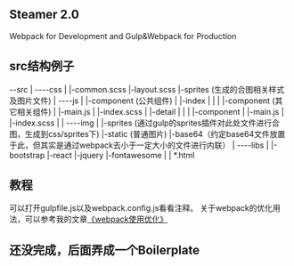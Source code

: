 ## Steamer 2.0

Webpack for Development and Gulp&Webpack for Production

## src结构例子

--src
|
----css 
 |
 |-common.scss
 |-layout.scss
 |-sprites (生成的合图相关样式及图片文件)
 |
----js
 |
 |-component (公共组件)
 |
 |-index
 |   |
 |   |-component (其它相关组件)
 |   |-main.js
 |   |-index.scss
 |
 |-detail
 |   |
 |   |-component
 |   |-main.js
 |   |-index.scss
 |
 |
----img
 |
 |-sprites (通过gulp的sprites插件对此处文件进行合图，生成到css/sprites下)
 |-static (普通图片)
 |-base64（约定base64文件放置于此，但其实是通过webpack去小于一定大小的文件进行内联）
 |
----libs
 |
 |-bootstrap
 |-react
 |-jquery
 |-fontawesome
 |
 |
*.html

## 教程
可以打开gulpfile.js以及webpack.config.js看看注释。
关于webpack的优化用法，可以参考我的文章[《webpack使用优化》](https://github.com/lcxfs1991/blog/issues/2)

## 还没完成，后面弄成一个Boilerplate